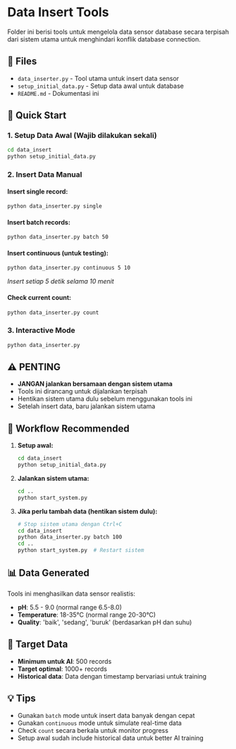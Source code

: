 # Data Insert Tools

Folder ini berisi tools untuk mengelola data sensor database secara terpisah dari sistem utama untuk menghindari konflik database connection.

## 📁 Files

- `data_inserter.py` - Tool utama untuk insert data sensor
- `setup_initial_data.py` - Setup data awal untuk database
- `README.md` - Dokumentasi ini

## 🚀 Quick Start

### 1. Setup Data Awal (Wajib dilakukan sekali)
```bash
cd data_insert
python setup_initial_data.py
```

### 2. Insert Data Manual

#### Insert single record:
```bash
python data_inserter.py single
```

#### Insert batch records:
```bash
python data_inserter.py batch 50
```

#### Insert continuous (untuk testing):
```bash
python data_inserter.py continuous 5 10
```
*Insert setiap 5 detik selama 10 menit*

#### Check current count:
```bash
python data_inserter.py count
```

### 3. Interactive Mode
```bash
python data_inserter.py
```

## ⚠️ PENTING

- **JANGAN jalankan bersamaan dengan sistem utama**
- Tools ini dirancang untuk dijalankan terpisah
- Hentikan sistem utama dulu sebelum menggunakan tools ini
- Setelah insert data, baru jalankan sistem utama

## 🔄 Workflow Recommended

1. **Setup awal:**
   ```bash
   cd data_insert
   python setup_initial_data.py
   ```

2. **Jalankan sistem utama:**
   ```bash
   cd ..
   python start_system.py
   ```

3. **Jika perlu tambah data (hentikan sistem dulu):**
   ```bash
   # Stop sistem utama dengan Ctrl+C
   cd data_insert
   python data_inserter.py batch 100
   cd ..
   python start_system.py  # Restart sistem
   ```

## 📊 Data Generated

Tools ini menghasilkan data sensor realistis:
- **pH**: 5.5 - 9.0 (normal range 6.5-8.0)
- **Temperature**: 18-35°C (normal range 20-30°C)
- **Quality**: 'baik', 'sedang', 'buruk' (berdasarkan pH dan suhu)

## 🎯 Target Data

- **Minimum untuk AI**: 500 records
- **Target optimal**: 1000+ records
- **Historical data**: Data dengan timestamp bervariasi untuk training

## 💡 Tips

- Gunakan `batch` mode untuk insert data banyak dengan cepat
- Gunakan `continuous` mode untuk simulate real-time data
- Check `count` secara berkala untuk monitor progress
- Setup awal sudah include historical data untuk better AI training
